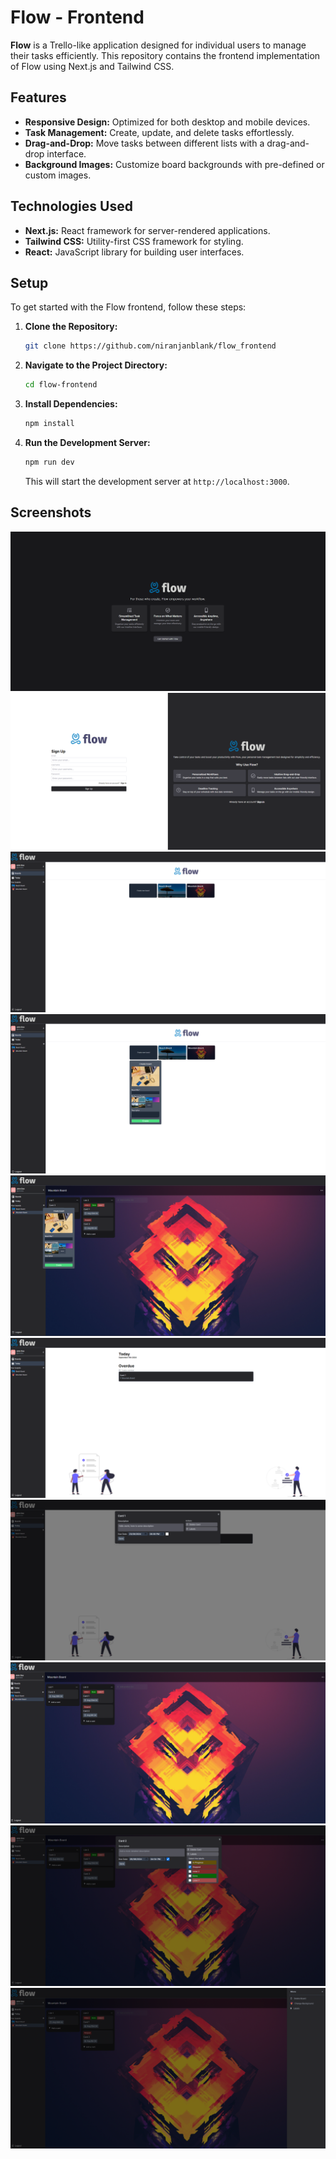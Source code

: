 # Flow - Frontend

**Flow** is a Trello-like application designed for individual users to manage their tasks efficiently. This repository contains the frontend implementation of Flow using Next.js and Tailwind CSS.

## Features

- **Responsive Design:** Optimized for both desktop and mobile devices.
- **Task Management:** Create, update, and delete tasks effortlessly.
- **Drag-and-Drop:** Move tasks between different lists with a drag-and-drop interface.
- **Background Images:** Customize board backgrounds with pre-defined or custom images.

## Technologies Used

- **Next.js:** React framework for server-rendered applications.
- **Tailwind CSS:** Utility-first CSS framework for styling.
- **React:** JavaScript library for building user interfaces.

## Setup

To get started with the Flow frontend, follow these steps:

1. **Clone the Repository:**
    ```bash
    git clone https://github.com/niranjanblank/flow_frontend
    ```

2. **Navigate to the Project Directory:**
    ```bash
    cd flow-frontend
    ```

3. **Install Dependencies:**
    ```bash
    npm install
    ```

4. **Run the Development Server:**
    ```bash
    npm run dev
    ```

   This will start the development server at `http://localhost:3000`.

## Screenshots
![Home](screenshots/home.png)
![SignUp](screenshots/signup.png)
![Boards](screenshots/1.png)
![CreateBoard](screenshots/9.png)
![CreateBoard2](screenshots/8.png)
![Today](screenshots/2.png)
![Inside1](screenshots/3.png)
![Inside2](screenshots/4.png)
![Inside3](screenshots/5.png)
![Inside4](screenshots/7.png)


